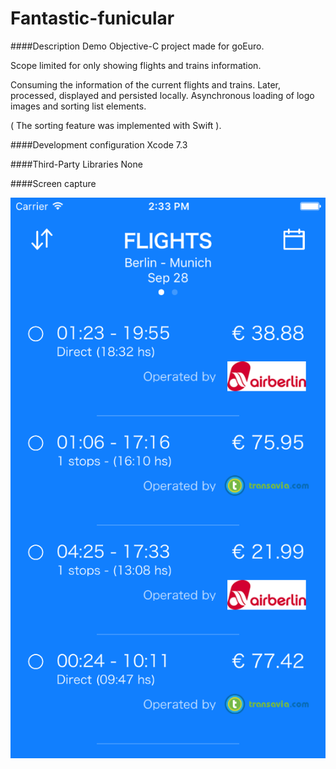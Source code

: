 # Fantastic-funicular

####Description
Demo Objective-C project made for goEuro. 

Scope limited for only showing flights and trains information.

Consuming the information of the current flights and trains. Later, processed, displayed and persisted locally. Asynchronous loading of logo images and sorting list elements. 

( The sorting feature was implemented with Swift ).

####Development configuration
Xcode 7.3

####Third-Party Libraries
None

####Screen capture

![](screen-capture-01.png)